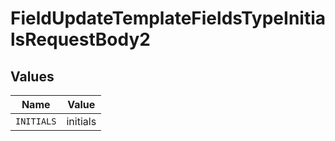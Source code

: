 # FieldUpdateTemplateFieldsTypeInitialsRequestBody2


## Values

| Name       | Value      |
| ---------- | ---------- |
| `INITIALS` | initials   |
